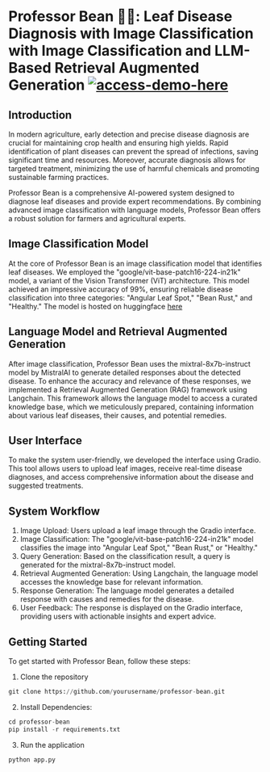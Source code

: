 # Professor Bean 👨‍🏫: Leaf Disease Diagnosis with Image Classification with Image Classification and LLM-Based Retrieval Augmented Generation [![access-demo-here](https://img.shields.io/badge/Access%20Demo-Here-1f425f.svg)](https://huggingface.co/spaces/nprasad24/Professor-Bean)

## Introduction

In modern agriculture, early detection and precise disease diagnosis are crucial for maintaining crop health and ensuring high yields. Rapid identification of plant diseases can prevent the spread of infections, saving significant time and resources. Moreover, accurate diagnosis allows for targeted treatment, minimizing the use of harmful chemicals and promoting sustainable farming practices.

Professor Bean is a comprehensive AI-powered system designed to diagnose leaf diseases and provide expert recommendations. By combining advanced image classification with language models, Professor Bean offers a robust solution for farmers and agricultural experts.

## Image Classification Model

At the core of Professor Bean is an image classification model that identifies leaf diseases. We employed the "google/vit-base-patch16-224-in21k" model, a variant of the Vision Transformer (ViT) architecture. This model achieved an impressive accuracy of 99%, ensuring reliable disease classification into three categories: "Angular Leaf Spot," "Bean Rust," and "Healthy." The model is hosted on huggingface <a href = "https://huggingface.co/nprasad24/bean_classifier">here</a>

## Language Model and Retrieval Augmented Generation

After image classification, Professor Bean uses the mixtral-8x7b-instruct model by MistralAI to generate detailed responses about the detected disease. To enhance the accuracy and relevance of these responses, we implemented a Retrieval Augmented Generation (RAG) framework using Langchain. This framework allows the language model to access a curated knowledge base, which we meticulously prepared, containing information about various leaf diseases, their causes, and potential remedies.

## User Interface
To make the system user-friendly, we developed the interface using Gradio. This tool allows users to upload leaf images, receive real-time disease diagnoses, and access comprehensive information about the disease and suggested treatments.

## System Workflow

1. Image Upload: Users upload a leaf image through the Gradio interface.
2. Image Classification: The "google/vit-base-patch16-224-in21k" model classifies the image into "Angular Leaf Spot," "Bean Rust," or "Healthy."
3. Query Generation: Based on the classification result, a query is generated for the mixtral-8x7b-instruct model.
4. Retrieval Augmented Generation: Using Langchain, the language model accesses the knowledge base for relevant information.
5. Response Generation: The language model generates a detailed response with causes and remedies for the disease.
6. User Feedback: The response is displayed on the Gradio interface, providing users with actionable insights and expert advice.

## Getting Started
To get started with Professor Bean, follow these steps:

1. Clone the repository
```python
git clone https://github.com/yourusername/professor-bean.git
```

2. Install Dependencies:
```python
cd professor-bean
pip install -r requirements.txt
```

3. Run the application
```
python app.py
```
